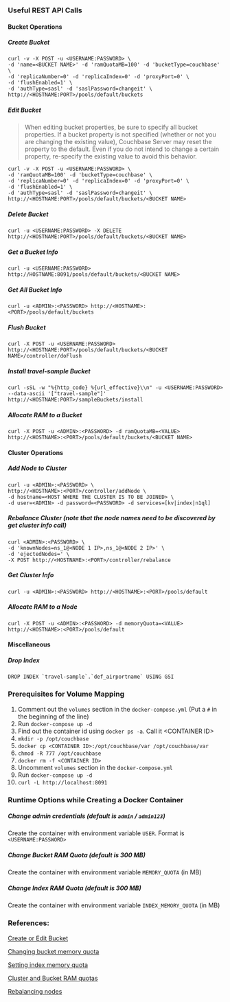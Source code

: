 ### Useful REST API Calls

#### Bucket Operations

##### Create Bucket

```
curl -v -X POST -u <USERNAME:PASSWORD> \
-d 'name=<BUCKET NAME>' -d 'ramQuotaMB=100' -d 'bucketType=couchbase' \
-d 'replicaNumber=0' -d 'replicaIndex=0' -d 'proxyPort=0' \
-d 'flushEnabled=1' \
-d 'authType=sasl' -d 'saslPassword=changeit' \
http://<HOSTNAME:PORT>/pools/default/buckets
```

##### Edit Bucket
> When editing bucket properties, be sure to specify all bucket properties.
> If a bucket property is not specified (whether or not you are changing the existing value),
> Couchbase Server may reset the property to the default.
> Even if you do not intend to change a certain property, re-specify the existing value to avoid this behavior.

```
curl -v -X POST -u <USERNAME:PASSWORD> \
-d 'ramQuotaMB=100' -d 'bucketType=couchbase' \
-d 'replicaNumber=0' -d 'replicaIndex=0' -d 'proxyPort=0' \
-d 'flushEnabled=1' \
-d 'authType=sasl' -d 'saslPassword=changeit' \
http://<HOSTNAME:PORT>/pools/default/buckets/<BUCKET NAME>
```

##### Delete Bucket
`curl -u <USERNAME:PASSWORD> -X DELETE http://<HOSTNAME:PORT>/pools/default/buckets/<BUCKET NAME>`

##### Get a Bucket Info
`curl -u <USERNAME:PASSWORD> http://HOSTNAME:8091/pools/default/buckets/<BUCKET NAME>`

##### Get All Bucket Info
`curl -u <ADMIN>:<PASSWORD> http://<HOSTNAME>:<PORT>/pools/default/buckets`

##### Flush Bucket
`curl -X POST -u <USERNAME:PASSWORD> http://<HOSTNAME:PORT>/pools/default/buckets/<BUCKET NAME>/controller/doFlush`

##### Install travel-sample Bucket
`curl -sSL -w "%{http_code} %{url_effective}\\n" -u <USERNAME:PASSWORD>  --data-ascii '["travel-sample"]' http://<HOSTNAME:PORT>/sampleBuckets/install`

##### Allocate RAM to a Bucket
`curl -X POST -u <ADMIN>:<PASSWORD> -d ramQuotaMB=<VALUE> http://<HOSTNAME>:<PORT>/pools/default/buckets/<BUCKET NAME>`

#### Cluster Operations

##### Add Node to Cluster
```
curl -u <ADMIN>:<PASSWORD> \
http://<HOSTNAME>:<PORT>/controller/addNode \
-d hostname=<HOST WHERE THE CLUSTER IS TO BE JOINED> \
-d user=<ADMIN> -d password=<PASSWORD> -d services=[kv|index|n1ql]
```

##### Rebalance Cluster (note that the node names need to be discovered by get cluster info call)
```
curl <ADMIN>:<PASSWORD> \
-d 'knownNodes=ns_1@<NODE 1 IP>,ns_1@<NODE 2 IP>' \
-d 'ejectedNodes=' \
-X POST http://<HOSTNAME>:<PORT>/controller/rebalance
```

##### Get Cluster Info
`curl -u <ADMIN>:<PASSWORD> http://<HOSTNAME>:<PORT>/pools/default`

##### Allocate RAM to a Node
`curl -X POST -u <ADMIN>:<PASSWORD> -d memoryQuota=<VALUE> http://<HOSTNAME>:<PORT>/pools/default`

#### Miscellaneous

##### Drop Index
```
DROP INDEX `travel-sample`.`def_airportname` USING GSI
```

### Prerequisites for Volume Mapping
1. Comment out the `volumes` section in the `docker-compose.yml` (Put a `#` in the beginning of the line)
2. Run `docker-compose up -d`
3. Find out the container id using `docker ps -a`. Call it \<CONTAINER ID\>
4. `mkdir -p /opt/couchbase`
5. `docker cp <CONTAINER ID>:/opt/couchbase/var /opt/couchbase/var`
6. `chmod -R 777 /opt/couchbase`
7. `docker rm -f <CONTAINER ID>`
8. Uncomment `volumes` section in the `docker-compose.yml`
9. Run `docker-compose up -d`
10. `curl -L http://localhost:8091`

### Runtime Options while Creating a Docker Container

##### Change admin credentials (default is `admin` / `admin123`)
Create the container with environment variable `USER`. Format is `<USERNAME:PASSWORD>`

##### Change Bucket RAM Quota (default is 300 MB)
Create the container with environment variable `MEMORY_QUOTA` (in MB)

##### Change Index RAM Quota (default is 300 MB)
Create the container with environment variable `INDEX_MEMORY_QUOTA` (in MB)

### References:

[Create or Edit Bucket](http://developer.couchbase.com/documentation/server/4.1/rest-api/rest-bucket-create.html)

[Changing bucket memory quota](http://developer.couchbase.com/documentation/server/4.1/rest-api/rest-bucket-memory-quota.html)

[Setting index memory quota](http://developer.couchbase.com/documentation/server/4.1/rest-api/rest-index-memory-quota.html)

[Cluster and Bucket RAM quotas](http://developer.couchbase.com/documentation/server/4.1/architecture/cluster-ram-quotas.html)

[Rebalancing nodes](http://developer.couchbase.com/documentation/server/4.1/rest-api/rest-cluster-rebalance.html)
